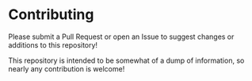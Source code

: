 # Contributing

Please submit a Pull Request or open an Issue to suggest changes or additions to this repository!

This repository is intended to be somewhat of a dump of information, so nearly any contribution is welcome!
